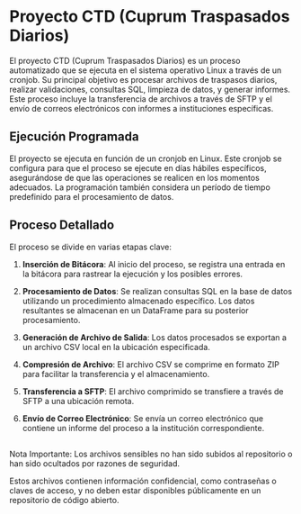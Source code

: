 # Proyecto CTD (Cuprum Traspasados Diarios)

El proyecto CTD (Cuprum Traspasados Diarios) es un proceso automatizado que se ejecuta en el sistema operativo Linux a través de un cronjob. Su principal objetivo es procesar archivos de traspasos diarios, realizar validaciones, consultas SQL, limpieza de datos, y generar informes. Este proceso incluye la transferencia de archivos a través de SFTP y el envío de correos electrónicos con informes a instituciones específicas.

## Ejecución Programada

El proyecto se ejecuta en función de un cronjob en Linux. Este cronjob se configura para que el proceso se ejecute en días hábiles específicos, asegurándose de que las operaciones se realicen en los momentos adecuados. La programación también considera un período de tiempo predefinido para el procesamiento de datos.

## Proceso Detallado

El proceso se divide en varias etapas clave:

1. **Inserción de Bitácora**: Al inicio del proceso, se registra una entrada en la bitácora para rastrear la ejecución y los posibles errores.

2. **Procesamiento de Datos**: Se realizan consultas SQL en la base de datos utilizando un procedimiento almacenado específico. Los datos resultantes se almacenan en un DataFrame para su posterior procesamiento.

3. **Generación de Archivo de Salida**: Los datos procesados se exportan a un archivo CSV local en la ubicación especificada.

4. **Compresión de Archivo**: El archivo CSV se comprime en formato ZIP para facilitar la transferencia y el almacenamiento.

5. **Transferencia a SFTP**: El archivo comprimido se transfiere a través de SFTP a una ubicación remota.

6. **Envío de Correo Electrónico**: Se envía un correo electrónico que contiene un informe del proceso a la institución correspondiente.

## 
Nota Importante: Los archivos sensibles no han sido subidos al repositorio o han sido ocultados por razones de seguridad.

Estos archivos contienen información confidencial, como contraseñas o claves de acceso, y no deben estar disponibles públicamente en un repositorio de código abierto.
